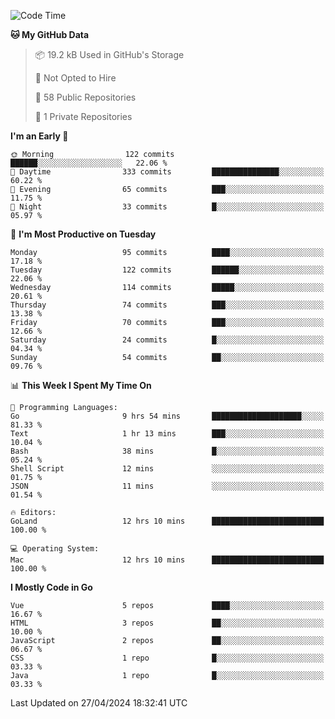<!--START_SECTION:waka-->
![Code Time](http://img.shields.io/badge/Code%20Time-1%2C081%20hrs%2030%20mins-blue)

**🐱 My GitHub Data** 

> 📦 19.2 kB Used in GitHub's Storage 
 > 
> 🚫 Not Opted to Hire
 > 
> 📜 58 Public Repositories 
 > 
> 🔑 1 Private Repositories 
 > 
**I'm an Early 🐤** 

```text
🌞 Morning                122 commits         ██████░░░░░░░░░░░░░░░░░░░   22.06 % 
🌆 Daytime                333 commits         ███████████████░░░░░░░░░░   60.22 % 
🌃 Evening                65 commits          ███░░░░░░░░░░░░░░░░░░░░░░   11.75 % 
🌙 Night                  33 commits          █░░░░░░░░░░░░░░░░░░░░░░░░   05.97 % 
```
📅 **I'm Most Productive on Tuesday** 

```text
Monday                   95 commits          ████░░░░░░░░░░░░░░░░░░░░░   17.18 % 
Tuesday                  122 commits         ██████░░░░░░░░░░░░░░░░░░░   22.06 % 
Wednesday                114 commits         █████░░░░░░░░░░░░░░░░░░░░   20.61 % 
Thursday                 74 commits          ███░░░░░░░░░░░░░░░░░░░░░░   13.38 % 
Friday                   70 commits          ███░░░░░░░░░░░░░░░░░░░░░░   12.66 % 
Saturday                 24 commits          █░░░░░░░░░░░░░░░░░░░░░░░░   04.34 % 
Sunday                   54 commits          ██░░░░░░░░░░░░░░░░░░░░░░░   09.76 % 
```


📊 **This Week I Spent My Time On** 

```text
💬 Programming Languages: 
Go                       9 hrs 54 mins       ████████████████████░░░░░   81.33 % 
Text                     1 hr 13 mins        ███░░░░░░░░░░░░░░░░░░░░░░   10.04 % 
Bash                     38 mins             █░░░░░░░░░░░░░░░░░░░░░░░░   05.24 % 
Shell Script             12 mins             ░░░░░░░░░░░░░░░░░░░░░░░░░   01.75 % 
JSON                     11 mins             ░░░░░░░░░░░░░░░░░░░░░░░░░   01.54 % 

🔥 Editors: 
GoLand                   12 hrs 10 mins      █████████████████████████   100.00 % 

💻 Operating System: 
Mac                      12 hrs 10 mins      █████████████████████████   100.00 % 
```

**I Mostly Code in Go** 

```text
Vue                      5 repos             ████░░░░░░░░░░░░░░░░░░░░░   16.67 % 
HTML                     3 repos             ██░░░░░░░░░░░░░░░░░░░░░░░   10.00 % 
JavaScript               2 repos             ██░░░░░░░░░░░░░░░░░░░░░░░   06.67 % 
CSS                      1 repo              █░░░░░░░░░░░░░░░░░░░░░░░░   03.33 % 
Java                     1 repo              █░░░░░░░░░░░░░░░░░░░░░░░░   03.33 % 
```




 Last Updated on 27/04/2024 18:32:41 UTC
<!--END_SECTION:waka-->

